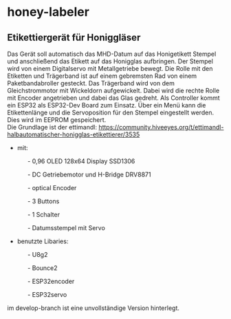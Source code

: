 # honey-labeler
## Etikettiergerät für Honiggläser
Das Gerät soll automatisch das MHD-Datum auf das Honigetikett Stempel und anschließend das Etikett auf das Honigglas aufbringen. Der Stempel wird von einem Digitalservo mit Metallgetriebe bewegt. Die Rolle mit den Etiketten und Trägerband ist auf einem gebremsten Rad von einem Paketbandabroller gesteckt. Das Trägerband wird von dem Gleichstrommotor mit Wickeldorn aufgewickelt. Dabei wird die rechte Rolle mit Encoder angetrieben und dabei das Glas gedreht. Als Controller kommt ein ESP32 als ESP32-Dev Board zum Einsatz. Über ein Menü kann die Etikettenlänge und die Servoposition für den Stempel eingestellt werden. Dies wird im EEPROM gespeichert.<br>
Die Grundlage ist der ettimandl: <a href="https://community.hiveeyes.org/t/ettimandl-halbautomatischer-honigglas-etikettierer/3535">https://community.hiveeyes.org/t/ettimandl-halbautomatischer-honigglas-etikettierer/3535</a> <br>

<ul>
<li>mit:</li>
  <ul>- 0,96 OLED 128x64 Display SSD1306</ul>
  <ul>- DC Getriebemotor und H-Bridge DRV8871</ul>
  <ul>- optical Encoder</ul>
  <ul>- 3 Buttons</ul>
  <ul>- 1 Schalter</ul>
  <ul>- Datumsstempel mit Servo</ul>
</ul>
<ul>
<li>benutzte Libaries:</li>
  <ul>- U8g2</ul>
  <ul>- Bounce2</ul>
  <ul>- ESP32encoder</ul>
  <ul>- ESP32servo</ul>
</ul>
im develop-branch ist eine unvollständige Version hinterlegt.<br>

